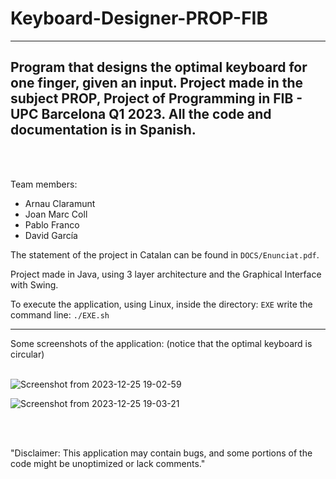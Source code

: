 # Keyboard-Designer-PROP-FIB
---
Program that designs the optimal keyboard for one finger, given an input. 
Project made in the subject PROP, Project of Programming in FIB - UPC Barcelona Q1 2023.
All the code and documentation is in Spanish.
---
<br>
</br>

Team members:
- Arnau Claramunt
- Joan Marc Coll
- Pablo Franco
- David García

The statement of the project in Catalan can be found in `DOCS/Enunciat.pdf`.


Project made in Java, using 3 layer architecture and the Graphical Interface with Swing.

To execute the application, using Linux, inside the directory: `EXE` write the command line:  `./EXE.sh` 
  
---

Some screenshots of the application: (notice that the optimal keyboard is circular)
<br>
</br>

![Screenshot from 2023-12-25 19-02-59](https://github.com/ArnauCS03/Keyboard-Designer-PROP-FIB/assets/95536223/661c51b8-cd50-494c-8dea-fd14d8e009a0)


![Screenshot from 2023-12-25 19-03-21](https://github.com/ArnauCS03/Keyboard-Designer-PROP-FIB/assets/95536223/27cad1b4-2165-4cd5-a411-fb531c5268db)

<br>
</br>

"Disclaimer: This application may contain bugs, and some portions of the code might be unoptimized or lack comments."




